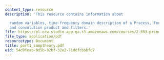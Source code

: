 ```yaml
---
content_type: resource
description: 'This resource contains information about

  random variables, time-frequency domain description of a Process, Fourier transforms
  and convolution product and filters.'
file: https://ol-ocw-studio-app-qa.s3.amazonaws.com/courses/2-693-principles-of-oceanographic-instrument-systems-sensors-and-measurements-13-998-spring-2004/54d9feab9d5b02bf32e271ddfcbbbfd7_part1_samptheory.pdf
file_type: application/pdf
resourcetype: Document
title: part1_samptheory.pdf
uid: 54d9feab-9d5b-02bf-32e2-71ddfcbbbfd7
---
```

